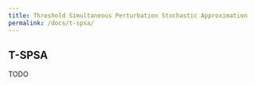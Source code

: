 ```yaml
---
title: Threshold Simultaneous Perturbation Stochastic Approximation
permalink: /docs/t-spsa/
---
```


## T-SPSA

TODO
